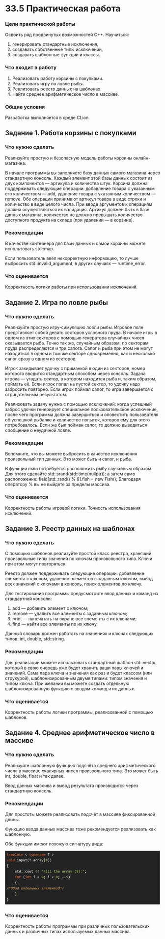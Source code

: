 # 33.5 Практическая работа

### Цели практической работы

Освоить ряд продвинутых возможностей C++. Научиться:

1. генерировать стандартные исключения,
2. создавать собственные типы исключений,
3. создавать шаблонные функции и классы.

### Что входит в работу

1. Реализовать работу корзины с покупками.
2. Реализовать игру по ловле рыбы.
3. Реализовать реестр данных на шаблонах.
4. Найти среднее арифметическое число в массиве.


### Общие условия

Разработка выполняется в среде CLion.


## Задание 1. Работа корзины с покупками

### Что нужно сделать

Реализуйте простую и безопасную модель работы корзины онлайн-магазина.

В начале программы вы заполняете базу данных самого магазина через стандартную консоль. Каждый элемент этой базы данных состоит из двух компонентов — артикула и количества штук.
Корзина должна поддерживать следующие операции: добавление товара с указанным его количеством — add, удаление товара с указанным количеством — remove. Обе операции принимают артикул товара в виде строки и количество в виде целого числа.
При вводе аргументов к операциям должна осуществляться их валидация. Артикул должен быть в базе данных магазина, количество не должно превышать количество доступного продукта на складе (при удалении — в корзине).


### Рекомендации

В качестве контейнера для базы данных и самой корзины можете использовать std::map.

Если пользователь ввёл некорректную информацию, то лучше выбросить std::invalid_argument, в других случаях — runtime_error.


### Что оценивается

Корректность логики работы при использовании исключений.


## Задание 2. Игра по ловле рыбы

### Что нужно сделать

Реализуйте простую игру-симуляцию ловли рыбы. Игровое поле представляет собой девять секторов условного пруда. В начале игры в одном из этих секторов с помощью генератора случайных чисел оказывается рыба. Точно так же, случайным образом, по секторам пруда распределяются и три сапога. Сапог и рыба при этом не могут находиться в одном и том же секторе одновременно, как и несколько сапог сразу в одном из секторов.

Игрок закидывает удочку с приманкой в один из секторов, номер которого вводится стандартным способом через консоль. Задача игрока — угадать сектор, в котором находится рыба и, таким образом, поймать её. Если игрок попал на пустой сектор, то удочку надо забросить повторно. Если игрок поймал сапог, то игра завершается с отрицательным результатом.

Реализовать задачу нужно с помощью исключений: когда успешный заброс удочки генерирует специальное пользовательское исключение, после чего программа должна завершиться и оповестить пользователя об успешной рыбалке и количестве попыток, которое ему для этого потребовалось. Если же был пойман сапог, то должно выводиться сообщение о неудачной ловле.



### Рекомендации

Вспомните, что вы можете выбросить в качестве исключения произвольный тип данных. Это может быть и сапог, и рыба.

В функции main потребуется расположить рыбу случайным образом. Для этого сделайте std::srand(std::time(nullptr)); а затем само расположение: field[std::rand() % 9].fish = new Fish(); Благодаря оператору % вы не выйдете за пределы массива.



### Что оценивается

Корректность работы игровой логики. Точность использования исключений.



## Задание 3. Реестр данных на шаблонах

### Что нужно сделать

С помощью шаблонов реализуйте простой класс реестра, хранящий произвольные типы значений по ключам произвольного типа. Ключи при этом могут повторяться.

Реестр должен поддерживать следующие операции: добавление элемента с ключом, удаление элементов с заданным ключом, вывод всех значений с ключами в консоль, поиск элементов по ключу.

Для тестирования программы предусмотрите ввод данных и команд из стандартной консоли:

1. add — добавить элемент с ключом;
2. remove — удалить все элементы с заданным ключом;
3. print — напечатать на экране все элементы с их ключами;
4. find — найти все элементы по их ключу.

Данный словарь должен работать на значениях и ключах следующих типов: int, double, std::string.


### Рекомендации

Для реализации можете использовать стандартный шаблон std::vector, который в свою очередь уже будет хранить ваши пары ключей и значений.
Сама пара ключа и значения как раз и будет классом (или струкурой), шаблонизированным двумя типами: типом значения и типом ключа.
При желании вы можете создать отдельную шаблонизированную функцию с вводом команд и их данных.


### Что оценивается

Корректность работы логики программы, реализованной с помощью шаблонов.


## Задание 4. Среднее арифметическое число в массиве

### Что нужно сделать

Реализуйте шаблонную функцию подсчёта среднего арифметического числа в массиве скалярных чисел произвольного типа. Это может быть int, double, float и так далее.

Ввод данных массива и вывод результата производится через стандартную консоль.


### Рекомендации

Для простоты можете реализовать подсчёт в массиве фиксированной длины.

Функцию ввода данных массива тоже рекомендуется реализовать как шаблонную.

Обе функции имеют похожую сигнатуру вида: 

![img.png](img.png)

### Что оценивается

Корректность работы программы при различных пользовательских данных и различных типах используемых данных массива.



